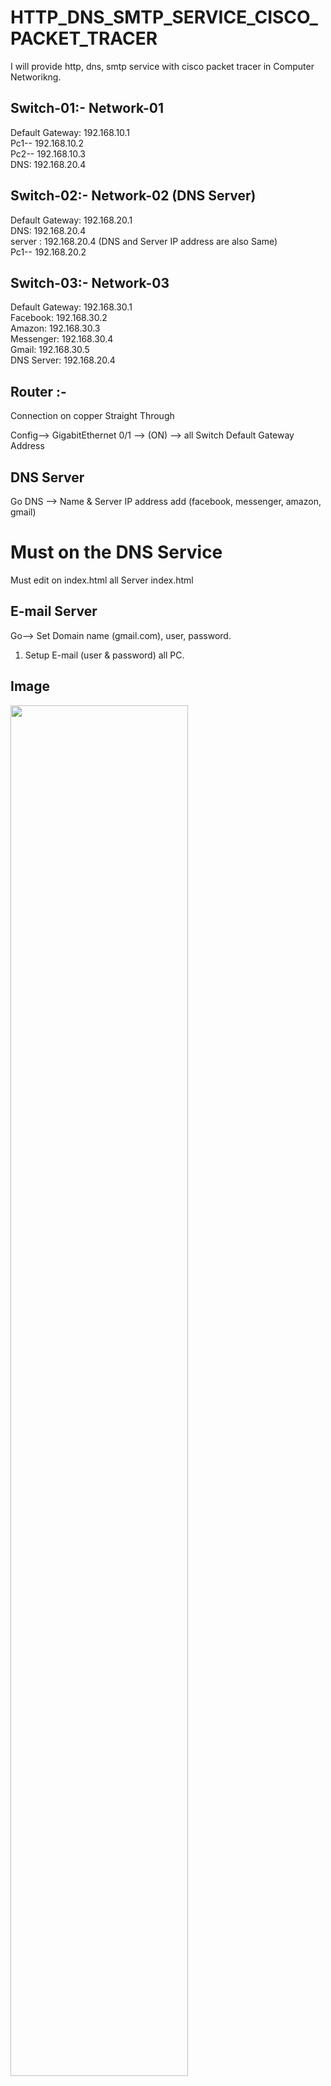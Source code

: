 # HTTP_DNS_SMTP_SERVICE_CISCO_PACKET_TRACER
I will provide http, dns, smtp service with cisco packet tracer in Computer Networikng.

## Switch-01:- Network-01
<p>
Default Gateway: 192.168.10.1 <br>
Pc1-- 192.168.10.2 <br>
Pc2-- 192.168.10.3 <br>
DNS: 192.168.20.4 <br>
</p>

## Switch-02:- Network-02 (DNS Server)

Default Gateway: 192.168.20.1 <br>
DNS: 192.168.20.4 <br>
server : 192.168.20.4 (DNS and Server IP address are also Same) <br>
Pc1-- 192.168.20.2 <br>


## Switch-03:- Network-03

Default Gateway: 192.168.30.1 <br>
Facebook: 192.168.30.2 <br>
Amazon: 192.168.30.3 <br>
Messenger: 192.168.30.4 <br>
Gmail: 192.168.30.5 <br>
DNS Server: 192.168.20.4 <br>

## Router :- 

Connection on copper Straight Through <br>

Config--> GigabitEthernet 0/1 --> (ON) --> all Switch Default Gateway Address <br>

## DNS Server
Go DNS --> Name & Server IP address add (facebook, messenger, amazon, gmail) <br>
# Must on the DNS Service

Must edit on index.html all Server index.html <br>

## E-mail Server
Go--> Set Domain name (gmail.com), user, password. <br>
1. Setup E-mail (user & password) all PC. <br>


## Image 
<img src="https://user-images.githubusercontent.com/74914169/198897208-ec9a3efd-fc1a-4530-8652-4436e24c7873.png" width=75% height=75%>


# License
BUBT - [Md. Zobayer Hasan Nayem](https://github.com/zobayerdev/)

# Contact
[![forthebadge](https://img.shields.io/badge/Gmail-D14836?style=for-the-badge&logo=gmail&logoColor=white)](https://mail.google.com/mail/?view=cm&fs=1&to=zobayer.dev@gmail.com)
[![forthebadge](https://img.shields.io/badge/Facebook-D14836?style=for-the-badge&logo=facebook&logoColor=white)](https://www.facebook.com/zobayerdev/)
[![forthebadge](https://img.shields.io/badge/LinkedIn-D14836?style=for-the-badge&logo=linkedin&logoColor=white)](https://www.linkedin.com/in/zobayerdev/)
[![forthebadge](https://img.shields.io/badge/Instagram-D14836?style=for-the-badge&logo=instagram&logoColor=white)](https://www.instagram.com/zobayerdev/)
